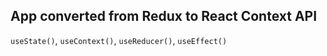 ## App converted from Redux to React Context API

`useState()`, `useContext()`, `useReducer()`, `useEffect()`
